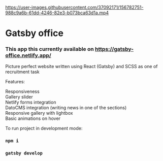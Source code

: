 https://user-images.githubusercontent.com/37092171/156782751-988c9a6b-61dd-4246-82e3-b073bca63d1a.mp4



# Gatsby office

### This app this currently available on https://gatsby-office.netlify.app/

Picture perfect website written using React (Gatsby) and SCSS as one of recruitment task

Features:

Responsiveness\
Gallery slider\
Netlify forms integration\
DatoCMS integration (writing news in one of the sections)\
Responsive gallery with lightbox\
Basic animations on hover

To run project in development mode:

### `npm i`
### `gatsby develop`

